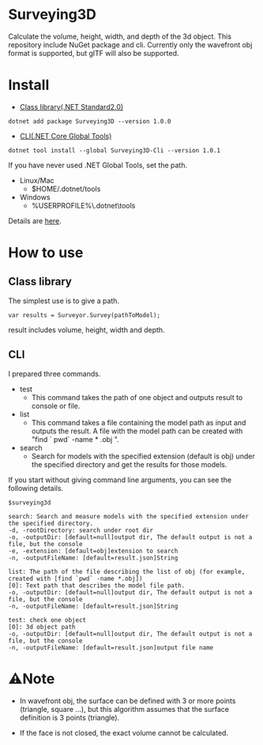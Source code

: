 # Surveying3D
Calculate the volume, height, width, and depth of the 3d object.
This repository include NuGet package and cli.
Currently only the wavefront obj format is supported, but glTF will also be supported.

# Install
- [Class library(.NET Standard2.0)](https://www.nuget.org/packages/Surveying3D/)
```
dotnet add package Surveying3D --version 1.0.0
```
- [CLI(.NET Core Global Tools)](https://www.nuget.org/packages/Surveying3D-Cli/)
```
dotnet tool install --global Surveying3D-Cli --version 1.0.1
```
If you have never used .NET Global Tools, set the path. 
- Linux/Mac
  - $HOME/.dotnet/tools
- Windows
  - %USERPROFILE%\\.dotnet\tools

Details are [here](https://docs.microsoft.com/ja-jp/dotnet/core/tools/global-tools).
# How to use

## Class library
The simplest use is to give a path.
```
var results = Surveyor.Survey(pathToModel);
```
result includes volume, height, width and depth.

## CLI
I prepared three commands.
- test
  - This command takes the path of one object and outputs result to console or file.
- list
  - This command takes a file containing the model path as input and outputs the result. A file with the model path can be created with "find \` pwd\` -name * .obj ".
- search
  - Search for models with the specified extension (default is obj) under the specified directory and get the results for those models.

If you start without giving command line arguments, you can see the following details.
```
$surveying3d

search: Search and measure models with the specified extension under the specified directory.
-d, -rootDirectory: search under root dir
-o, -outputDir: [default=null]output dir, The default output is not a file, but the console
-e, -extension: [default=obj]extension to search
-n, -outputFileName: [default=result.json]String

list: The path of the file describing the list of obj (for example, created with [find `pwd` -name *.obj])
[0]: Text path that describes the model file path.
-o, -outputDir: [default=null]output dir, The default output is not a file, but the console
-n, -outputFileName: [default=result.json]String

test: check one object
[0]: 3d object path
-o, -outputDir: [default=null]output dir, The default output is not a file, but the console
-n, -outputFileName: [default=result.json]output file name
```

# ⚠️Note
- In wavefront obj, the surface can be defined with 3 or more points (triangle, square ...), but this algorithm assumes that the surface definition is 3 points (triangle).

- If the face is not closed, the exact volume cannot be calculated.
